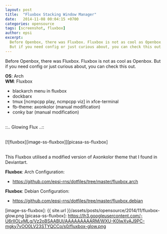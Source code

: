 ```yaml
---
layout: post
title:  "Fluxbox Stacking Window Manager"
date:   2014-11-08 00:04:15 +0700
categories: opensource
tags: [screenshot, fluxbox]
author: epsi
excerpt:
  Before Openbox, there was Fluxbox. Fluxbox is not as cool as Openbox.
  But if you need config or just curious about, you can check this out.
---
```


Before Openbox, there was Fluxbox. Fluxbox is not as cool as Openbox.
But if you need config or just curious about, you can check this out.

**OS**: Arch<br/>
**WM**: Fluxbox<br/>
+ blackarch menu in fluxbox<br/>
+ dockbarx<br/>
+ tmux [ncmpcpp play, ncmpcpp viz] in xfce-terminal<br/>
+ fb-theme: axonkolor (manual modification)<br/>
+ conky bar (manual modification)<br/>
<br/>
::.. Glowing Flux  ..::<br/>
<br/>

[![fluxbox][image-ss-fluxbox]][picasa-ss-fluxbox]
<br/><br/>

This Fluxbox utilised a modified version of Axonkolor theme that I found in Deviantart.


**Fluxbox**: Arch Configuration:

* <https://github.com/epsi-rns/dotfiles/tree/master/fluxbox.arch>

**Fluxbox**: Debian Configuration:

* <https://github.com/epsi-rns/dotfiles/tree/master/fluxbox.debian>



[image-ss-fluxbox]: {{ site.url }}/assets/posts/opensource/2014/11/fluxbox-glow.png
[picasa-ss-fluxbox]: https://lh3.googleusercontent.com/-U6rIIOLyMLg/Vz2oBSAABUI/AAAAAAAAARM/WXU-K0lwXyAJ9PC-mgky7vOO0LV23STYQCCo/s0/fluxbox-glow.png

